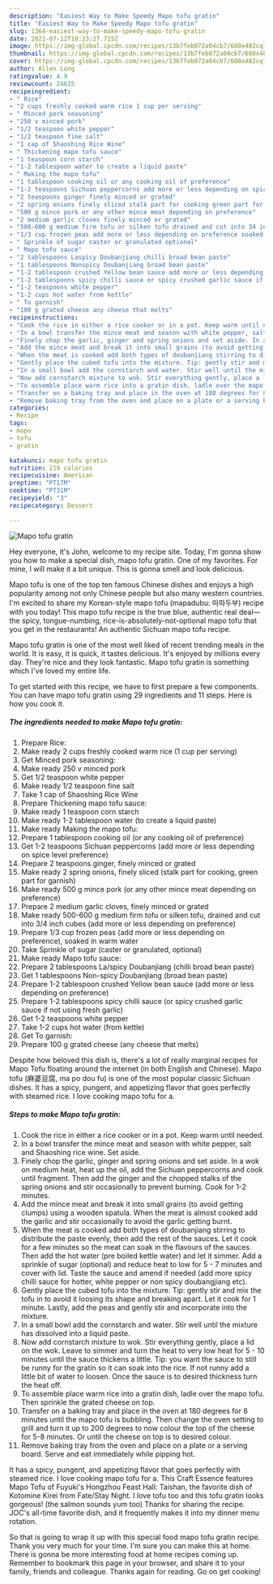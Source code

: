 ```yaml
---
description: "Easiest Way to Make Speedy Mapo tofu gratin"
title: "Easiest Way to Make Speedy Mapo tofu gratin"
slug: 1364-easiest-way-to-make-speedy-mapo-tofu-gratin
date: 2021-07-12T18:23:27.715Z
image: https://img-global.cpcdn.com/recipes/13b7feb072a04cb7/680x482cq70/mapo-tofu-gratin-recipe-main-photo.jpg
thumbnail: https://img-global.cpcdn.com/recipes/13b7feb072a04cb7/680x482cq70/mapo-tofu-gratin-recipe-main-photo.jpg
cover: https://img-global.cpcdn.com/recipes/13b7feb072a04cb7/680x482cq70/mapo-tofu-gratin-recipe-main-photo.jpg
author: Allen Long
ratingvalue: 4.9
reviewcount: 24635
recipeingredient:
- " Rice"
- "2 cups freshly cooked warm rice 1 cup per serving"
- " Minced pork seasoning"
- "250 v minced pork"
- "1/2 teaspoon white pepper"
- "1/2 teaspoon fine salt"
- "1 cap of Shaoshing Rice Wine"
- " Thickening mapo tofu sauce"
- "1 teaspoon corn starch"
- "1-2 tablespoon water to create a liquid paste"
- " Making the mapo tofu"
- "1 tablespoon cooking oil or any cooking oil of preference"
- "1-2 teaspoons Sichuan peppercorns add more or less depending on spice level preference"
- "2 teaspoons ginger finely minced or grated"
- "2 spring onions finely sliced stalk part for cooking green part for garnish"
- "500 g mince pork or any other mince meat depending on preference"
- "2 medium garlic cloves finely minced or grated"
- "500-600 g medium firm tofu or silken tofu drained and cut into 34 inch cubes add more or less depending on preference"
- "1/3 cup frozen peas add more or less depending on preference soaked in warm water"
- " Sprinkle of sugar caster or granulated optional"
- " Mapo tofu sauce"
- "2 tablespoons Laspicy Doubanjiang chilli broad bean paste"
- "1 tablespoons Nonspicy Doubanjiang broad bean paste"
- "1-2 tablespoon crushed Yellow bean sauce add more or less depending on preference"
- "1-2 tablespoons spicy chilli sauce or spicy crushed garlic sauce if not using fresh garlic"
- "1-2 teaspoons white pepper"
- "1-2 cups hot water from kettle"
- " To garnish"
- "100 g grated cheese any cheese that melts"
recipeinstructions:
- "Cook the rice in either a rice cooker or in a pot. Keep warm until needed."
- "In a bowl transfer the mince meat and season with white pepper, salt and Shaoshing rice wine. Set aside."
- "Finely chop the garlic, ginger and spring onions and set aside. In a wok on medium heat, heat up the oil, add the Sichuan peppercorns and cook until fragment. Then add the ginger and the chopped stalks of the spring onions and stir occasionally to prevent burning. Cook for 1-2 minutes."
- "Add the mince meat and break it into small grains (to avoid getting clumps) using a wooden spatula. When the meat is almost cooked add the garlic and stir occasionally to avoid the garlic getting burnt."
- "When the meat is cooked add both types of doubanjiang stirring to distribute the paste evenly, then add the rest of the sauces. Let it cook for a few minutes so the meat can soak in the flavours of the sauces. Then add the hot water (pre boiled kettle water) and let it simmer. Add a sprinkle of sugar (optional) and reduce heat to low for 5 - 7 minutes and cover with lid. Taste the sauce and amend if needed (add more spicy chilli sauce for hotter, white pepper or non spicy doubangjiang etc)."
- "Gently place the cubed tofu into the mixture. Tip: gently stir and mix the tofu in to avoid it loosing its shape and breaking apart. Let it cook for 1 minute. Lastly, add the peas and gently stir and incorporate into the mixture."
- "In a small bowl add the cornstarch and water. Stir well until the mixture has dissolved into a liquid paste."
- "Now add cornstarch mixture to wok. Stir everything gently, place a lid on the wok. Leave to simmer and turn the heat to very low heat for 5 - 10 minutes until the sauce thickens a little. Tip: you want the sauce to still be runny for the gratin so it can soak into the rice. If not runny add a little bit of water to loosen. Once the sauce is to desired thickness turn the heat off."
- "To assemble place warm rice into a gratin dish, ladle over the mapo tofu. Then sprinkle the grated cheese on top."
- "Transfer on a baking tray and place in the oven at 180 degrees for 8 minutes until the mapo tofu is bubbling. Then change the oven setting to grill and turn it up to 200 degrees to now colour the top of the cheese for 5-8 minutes. Or until the cheese on top is to desired colour."
- "Remove baking tray from the oven and place on a plate or a serving board. Serve and eat immediately while pipping hot."
categories:
- Recipe
tags:
- mapo
- tofu
- gratin

katakunci: mapo tofu gratin 
nutrition: 219 calories
recipecuisine: American
preptime: "PT17M"
cooktime: "PT31M"
recipeyield: "3"
recipecategory: Dessert

---
```



![Mapo tofu gratin](https://img-global.cpcdn.com/recipes/13b7feb072a04cb7/680x482cq70/mapo-tofu-gratin-recipe-main-photo.jpg)

Hey everyone, it's John, welcome to my recipe site. Today, I'm gonna show you how to make a special dish, mapo tofu gratin. One of my favorites. For mine, I will make it a bit unique. This is gonna smell and look delicious.

Mapo tofu is one of the top ten famous Chinese dishes and enjoys a high popularity among not only Chinese people but also many western countries. I&#39;m excited to share my Korean-style mapo tofu (mapadubu: 마파두부) recipe with you today! This mapo tofu recipe is the true blue, authentic real deal—the spicy, tongue-numbing, rice-is-absolutely-not-optional mapo tofu that you get in the restaurants! An authentic Sichuan mapo tofu recipe.

Mapo tofu gratin is one of the most well liked of recent trending meals in the world. It is easy, it is quick, it tastes delicious. It's enjoyed by millions every day. They're nice and they look fantastic. Mapo tofu gratin is something which I've loved my entire life.


To get started with this recipe, we have to first prepare a few components. You can have mapo tofu gratin using 29 ingredients and 11 steps. Here is how you cook it.

<!--inarticleads1-->

##### The ingredients needed to make Mapo tofu gratin:

1. Prepare  Rice:
1. Make ready 2 cups freshly cooked warm rice (1 cup per serving)
1. Get  Minced pork seasoning:
1. Make ready 250 v minced pork
1. Get 1/2 teaspoon white pepper
1. Make ready 1/2 teaspoon fine salt
1. Take 1 cap of Shaoshing Rice Wine
1. Prepare  Thickening mapo tofu sauce:
1. Make ready 1 teaspoon corn starch
1. Make ready 1-2 tablespoon water (to create a liquid paste)
1. Make ready  Making the mapo tofu:
1. Prepare 1 tablespoon cooking oil (or any cooking oil of preference)
1. Get 1-2 teaspoons Sichuan peppercorns (add more or less depending on spice level preference)
1. Prepare 2 teaspoons ginger, finely minced or grated
1. Make ready 2 spring onions, finely sliced (stalk part for cooking, green part for garnish)
1. Make ready 500 g mince pork (or any other mince meat depending on preference)
1. Prepare 2 medium garlic cloves, finely minced or grated
1. Make ready 500-600 g medium firm tofu or silken tofu, drained and cut into 3/4 inch cubes (add more or less depending on preference)
1. Prepare 1/3 cup frozen peas (add more or less depending on preference), soaked in warm water
1. Take  Sprinkle of sugar (caster or granulated, optional)
1. Make ready  Mapo tofu sauce:
1. Prepare 2 tablespoons La/spicy Doubanjiang (chilli broad bean paste)
1. Get 1 tablespoons Non-spicy Doubanjiang (broad bean paste)
1. Prepare 1-2 tablespoon crushed Yellow bean sauce (add more or less depending on preference)
1. Prepare 1-2 tablespoons spicy chilli sauce (or spicy crushed garlic sauce if not using fresh garlic)
1. Get 1-2 teaspoons white pepper
1. Take 1-2 cups hot water (from kettle)
1. Get  To garnish:
1. Prepare 100 g grated cheese (any cheese that melts)


Despite how beloved this dish is, there&#39;s a lot of really marginal recipes for Mapo Tofu floating around the internet (in both English and Chinese). Mapo tofu (麻婆豆腐, ma po dou fu) is one of the most popular classic Sichuan dishes. It has a spicy, pungent, and appetizing flavor that goes perfectly with steamed rice. I love cooking mapo tofu for a. 

<!--inarticleads2-->

##### Steps to make Mapo tofu gratin:

1. Cook the rice in either a rice cooker or in a pot. Keep warm until needed.
1. In a bowl transfer the mince meat and season with white pepper, salt and Shaoshing rice wine. Set aside.
1. Finely chop the garlic, ginger and spring onions and set aside. In a wok on medium heat, heat up the oil, add the Sichuan peppercorns and cook until fragment. Then add the ginger and the chopped stalks of the spring onions and stir occasionally to prevent burning. Cook for 1-2 minutes.
1. Add the mince meat and break it into small grains (to avoid getting clumps) using a wooden spatula. When the meat is almost cooked add the garlic and stir occasionally to avoid the garlic getting burnt.
1. When the meat is cooked add both types of doubanjiang stirring to distribute the paste evenly, then add the rest of the sauces. Let it cook for a few minutes so the meat can soak in the flavours of the sauces. Then add the hot water (pre boiled kettle water) and let it simmer. Add a sprinkle of sugar (optional) and reduce heat to low for 5 - 7 minutes and cover with lid. Taste the sauce and amend if needed (add more spicy chilli sauce for hotter, white pepper or non spicy doubangjiang etc).
1. Gently place the cubed tofu into the mixture. Tip: gently stir and mix the tofu in to avoid it loosing its shape and breaking apart. Let it cook for 1 minute. Lastly, add the peas and gently stir and incorporate into the mixture.
1. In a small bowl add the cornstarch and water. Stir well until the mixture has dissolved into a liquid paste.
1. Now add cornstarch mixture to wok. Stir everything gently, place a lid on the wok. Leave to simmer and turn the heat to very low heat for 5 - 10 minutes until the sauce thickens a little. Tip: you want the sauce to still be runny for the gratin so it can soak into the rice. If not runny add a little bit of water to loosen. Once the sauce is to desired thickness turn the heat off.
1. To assemble place warm rice into a gratin dish, ladle over the mapo tofu. Then sprinkle the grated cheese on top.
1. Transfer on a baking tray and place in the oven at 180 degrees for 8 minutes until the mapo tofu is bubbling. Then change the oven setting to grill and turn it up to 200 degrees to now colour the top of the cheese for 5-8 minutes. Or until the cheese on top is to desired colour.
1. Remove baking tray from the oven and place on a plate or a serving board. Serve and eat immediately while pipping hot.


It has a spicy, pungent, and appetizing flavor that goes perfectly with steamed rice. I love cooking mapo tofu for a. This Craft Essence features Mapo Tofu of Fuyuki&#39;s Hongzhou Feast Hall: Taishan, the favorite dish of Kotomine Kirei from Fate/Stay Night. I love tofu too and this tofu gratin looks gorgeous! (the salmon sounds yum too) Thanks for sharing the recipe. JOC&#39;s all-time favorite dish, and it frequently makes it into my dinner menu rotation. 

So that is going to wrap it up with this special food mapo tofu gratin recipe. Thank you very much for your time. I'm sure you can make this at home. There is gonna be more interesting food at home recipes coming up. Remember to bookmark this page in your browser, and share it to your family, friends and colleague. Thanks again for reading. Go on get cooking!
